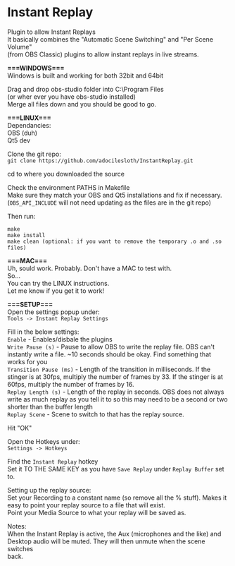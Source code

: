 # Instant Replay

Plugin to allow Instant Replays  
It basically combines the "Automatic Scene Switching" and "Per Scene Volume"  
(from OBS Classic) plugins to allow instant replays in live streams.  

**===WINDOWS===**  
Windows is built and working for both 32bit and 64bit  

Drag and drop obs-studio folder into C:\Program Files  
(or wher ever you have obs-studio installed)  
Merge all files down and you should be good to go.  

**===LINUX===**  
Dependancies:  
OBS (duh)  
Qt5 dev  

Clone the git repo:  
	`git clone https://github.com/adocilesloth/InstantReplay.git`  
	
cd to where you downloaded the source  

Check the environment PATHS in Makefile  
	Make sure they match your OBS and Qt5 installations and fix if necessary.  
	(`OBS_API_INCLUDE` will not need updating as the files are in the git repo)  
  
Then run:  
```
make  
make install  
make clean (optional: if you want to remove the temporary .o and .so files)  
```

**===MAC===**  
Uh, sould work. Probably. Don't have a MAC to test with.  
So...  
You can try the LINUX instructions.  
Let me know if you get it to work!  

**===SETUP===**  
Open the settings popup under:  
`Tools -> Instant Replay Settings`  
	
Fill in the below settings:  
`Enable` - Enables/disbale the plugins  
`Write Pause (s)` - Pause to allow OBS to write the replay file. 
OBS can't instantly write a file. ~10 seconds should be okay. 
Find something that works for you  
`Transition Pause (ms)` - Length of the transition in milliseconds. 
If the stinger is at 30fps, multiply the number of 
frames by 33. 
If the stinger is at 60fps, multiply the number of 
frames by 16.  
`Replay Length (s)` - Length of the replay in seconds. 
OBS does not always write as much replay as you tell it 
to so this may need to be a second or two shorter than 
the buffer length  
`Replay Scene` - Scene to switch to that has the replay source.  

Hit "OK"  

Open the Hotkeys under:  
`Settings -> Hotkeys`  
	
Find the `Instant Replay` hotkey  
Set it TO THE SAME KEY as you have `Save Replay` under `Replay Buffer` set to.  

Setting up the replay source:  
	Set your Recording to a constant name (so remove all the % stuff). Makes it  
	easy to point your replay source to a file that will exist.  
	Point your Media Source to what your replay will be saved as.  
	
Notes:  
	When the Instant Replay is active, the Aux (microphones and the like) and  
	Desktop audio will be muted. They will then unmute when the scene switches  
	back.  